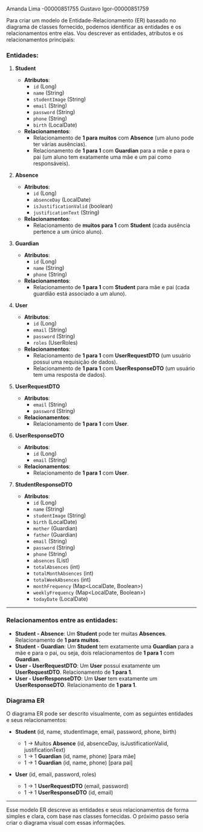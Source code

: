Amanda Lima -00000851755
Gustavo Igor-00000851759


Para criar um modelo de Entidade-Relacionamento (ER) baseado no diagrama de classes fornecido, podemos identificar as entidades e os relacionamentos entre elas. Vou descrever as entidades, atributos e os relacionamentos principais:

### Entidades:
1. **Student**
   - **Atributos**: 
     - `id` (Long)
     - `name` (String)
     - `studentImage` (String)
     - `email` (String)
     - `password` (String)
     - `phone` (String)
     - `birth` (LocalDate)
   - **Relacionamentos**:
     - Relacionamento de **1 para muitos** com **Absence** (um aluno pode ter várias ausências).
     - Relacionamento de **1 para 1** com **Guardian** para a mãe e para o pai (um aluno tem exatamente uma mãe e um pai como responsáveis).

2. **Absence**
   - **Atributos**:
     - `id` (Long)
     - `absenceDay` (LocalDate)
     - `isJustificationValid` (boolean)
     - `justificationText` (String)
   - **Relacionamentos**:
     - Relacionamento de **muitos para 1** com **Student** (cada ausência pertence a um único aluno).

3. **Guardian**
   - **Atributos**:
     - `id` (Long)
     - `name` (String)
     - `phone` (String)
   - **Relacionamentos**:
     - Relacionamento de **1 para 1** com **Student** para mãe e pai (cada guardião está associado a um aluno).

4. **User**
   - **Atributos**:
     - `id` (Long)
     - `email` (String)
     - `password` (String)
     - `roles` (UserRoles)
   - **Relacionamentos**:
     - Relacionamento de **1 para 1** com **UserRequestDTO** (um usuário possui uma requisição de dados).
     - Relacionamento de **1 para 1** com **UserResponseDTO** (um usuário tem uma resposta de dados).

5. **UserRequestDTO**
   - **Atributos**:
     - `email` (String)
     - `password` (String)
   - **Relacionamentos**:
     - Relacionamento de **1 para 1** com **User**.

6. **UserResponseDTO**
   - **Atributos**:
     - `id` (Long)
     - `email` (String)
   - **Relacionamentos**:
     - Relacionamento de **1 para 1** com **User**.

7. **StudentResponseDTO**
   - **Atributos**:
     - `id` (Long)
     - `name` (String)
     - `studentImage` (String)
     - `birth` (LocalDate)
     - `mother` (Guardian)
     - `father` (Guardian)
     - `email` (String)
     - `password` (String)
     - `phone` (String)
     - `absences` (List<Absence>)
     - `totalAbsences` (int)
     - `totalMonthAbsences` (int)
     - `totalWeekAbsences` (int)
     - `monthFrequency` (Map<LocalDate, Boolean>)
     - `weeklyFrequency` (Map<LocalDate, Boolean>)
     - `todayDate` (LocalDate)

---

### Relacionamentos entre as entidades:

- **Student - Absence**: Um **Student** pode ter muitas **Absences**. Relacionamento de **1 para muitos**.
- **Student - Guardian**: Um **Student** tem exatamente uma **Guardian** para a mãe e para o pai, ou seja, dois relacionamentos de **1 para 1** com **Guardian**.
- **User - UserRequestDTO**: Um **User** possui exatamente um **UserRequestDTO**. Relacionamento de **1 para 1**.
- **User - UserResponseDTO**: Um **User** tem exatamente um **UserResponseDTO**. Relacionamento de **1 para 1**.

### Diagrama ER
O diagrama ER pode ser descrito visualmente, com as seguintes entidades e seus relacionamentos:

- **Student** (id, name, studentImage, email, password, phone, birth)
  - 1 -> Muitos **Absence** (id, absenceDay, isJustificationValid, justificationText)
  - 1 -> 1 **Guardian** (id, name, phone) [para mãe]
  - 1 -> 1 **Guardian** (id, name, phone) [para pai]
  
- **User** (id, email, password, roles)
  - 1 -> 1 **UserRequestDTO** (email, password)
  - 1 -> 1 **UserResponseDTO** (id, email)

---

Esse modelo ER descreve as entidades e seus relacionamentos de forma simples e clara, com base nas classes fornecidas. O próximo passo seria criar o diagrama visual com essas informações.
